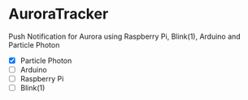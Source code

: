 # AuroraTracker
Push Notification for Aurora using Raspberry Pi, Blink(1), Arduino and Particle Photon  
- [X] Particle Photon  
- [ ] Arduino  
- [ ] Raspberry Pi  
- [ ] Blink(1)  
